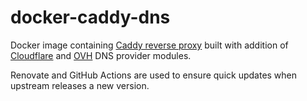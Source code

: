 # docker-caddy-dns

Docker image containing [Caddy reverse proxy](https://caddyserver.com/) built with addition of [Cloudflare](https://github.com/caddy-dns/cloudflare) and [OVH](https://github.com/caddy-dns/ovh) DNS provider modules.

Renovate and GitHub Actions are used to ensure quick updates when upstream releases a new version.

